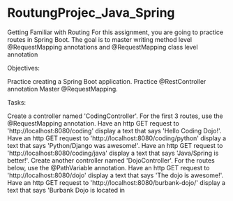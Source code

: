 # RoutungProjec_Java_Spring

Getting Familiar with Routing
For this assignment, you are going to practice routes in Spring Boot. The goal is to master writing method level @RequestMapping annotations and @RequestMapping class level annotation

Objectives:

Practice creating a Spring Boot application.
Practice @RestController annotation
Master @RequestMapping.


Tasks:


Create a controller named 'CodingController'. For the first 3 routes, use the @RequestMapping annotation.
Have an http GET request to 'http://localhost:8080/coding' display a text that says 'Hello Coding Dojo!'.
Have an http GET request to 'http://localhost:8080/coding/python' display a text that says 'Python/Django was awesome!'.
Have an http GET request to 'http://localhost:8080/coding/java' display a text that says 'Java/Spring is better!'.
Create another controller named 'DojoController'. For the routes below, use the @PathVariable annotation.
Have an http GET request to 'http://localhost:8080/dojo' display a text that says 'The dojo is awesome!'.
Have an http GET request to 'http://localhost:8080/burbank-dojo/' display a text that says 'Burbank Dojo is located in
